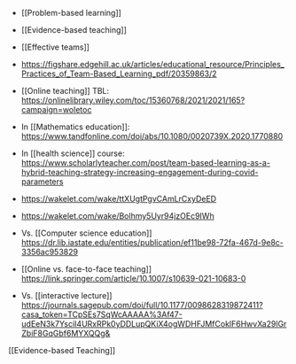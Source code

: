 - [[Problem-based learning]]
- [[Evidence-based teaching]]
- [[Effective teams]]

- https://figshare.edgehill.ac.uk/articles/educational_resource/Principles_Practices_of_Team-Based_Learning_pdf/20359863/2

- [[Online teaching]] TBL: https://onlinelibrary.wiley.com/toc/15360768/2021/2021/165?campaign=woletoc

- In [[Mathematics education]]: https://www.tandfonline.com/doi/abs/10.1080/0020739X.2020.1770880

- In [[health science]] course: https://www.scholarlyteacher.com/post/team-based-learning-as-a-hybrid-teaching-strategy-increasing-engagement-during-covid-parameters

- https://wakelet.com/wake/ttXUgtPgvCAmLrCxyDeED
- https://wakelet.com/wake/Bolhmy5Uyr94jzOEc9IWh

- Vs. [[Computer science education]] https://dr.lib.iastate.edu/entities/publication/ef11be98-72fa-467d-9e8c-3356ac953829

- [[Online vs. face-to-face teaching]] https://link.springer.com/article/10.1007/s10639-021-10683-0

- Vs. [[interactive lecture]] https://journals.sagepub.com/doi/full/10.1177/0098628319872411?casa_token=TCpSEs7SqWcAAAAA%3Af47-udEeN3k7YsciI4URxRPk0yDDLupQKiX4ogWDHFJMfCoklF6HwvXa29lGrZbiF8GqGbf6MYXQQg&

[[Evidence-based Teaching]]
